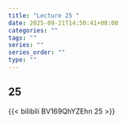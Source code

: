 ```yaml
---
title: "Lecture 25 "
date: 2025-09-21T14:50:41+08:00
categories: ""
tags: ""
series: ""
series_order: ""
type: ""
---
```


## 25 

{{< bilibili BV169QhYZEhn 25 >}}


